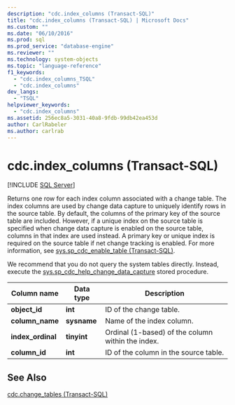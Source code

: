 ```yaml
---
description: "cdc.index_columns (Transact-SQL)"
title: "cdc.index_columns (Transact-SQL) | Microsoft Docs"
ms.custom: ""
ms.date: "06/10/2016"
ms.prod: sql
ms.prod_service: "database-engine"
ms.reviewer: ""
ms.technology: system-objects
ms.topic: "language-reference"
f1_keywords: 
  - "cdc.index_columns_TSQL"
  - "cdc.index_columns"
dev_langs: 
  - "TSQL"
helpviewer_keywords: 
  - "cdc.index_columns"
ms.assetid: 256ec8a5-3031-40a8-9fdb-99db42ea453d
author: CarlRabeler
ms.author: carlrab
---
```

# cdc.index_columns (Transact-SQL)
[!INCLUDE [SQL Server](../../includes/applies-to-version/sqlserver.md)]

  Returns one row for each index column associated with a change table. The index columns are used by change data capture to uniquely identify rows in the source table. By default, the columns of the primary key of the source table are included. However, if a unique index on the source table is specified when change data capture is enabled on the source table, columns in that index are used instead. A primary key or unique index is required on the source table if net change tracking is enabled. For more information, see [sys.sp_cdc_enable_table &#40;Transact-SQL&#41;](../../relational-databases/system-stored-procedures/sys-sp-cdc-enable-table-transact-sql.md).  
  
 We recommend that you do not query the system tables directly. Instead, execute the [sys.sp_cdc_help_change_data_capture](../../relational-databases/system-stored-procedures/sys-sp-cdc-help-change-data-capture-transact-sql.md) stored procedure.  

  
|Column name|Data type|Description|  
|-----------------|---------------|-----------------|  
|**object_id**|**int**|ID of the change table.|  
|**column_name**|**sysname**|Name of the index column.|  
|**index_ordinal**|**tinyint**|Ordinal (1-based) of the column within the index.|  
|**column_id**|**int**|ID of the column in the source table.|  
  
## See Also  
 [cdc.change_tables &#40;Transact-SQL&#41;](../../relational-databases/system-tables/cdc-change-tables-transact-sql.md)  
  
  
